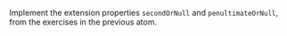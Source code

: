 

Implement the extension properties `secondOrNull` and `penultimateOrNull`, from
the exercises in the previous atom.
